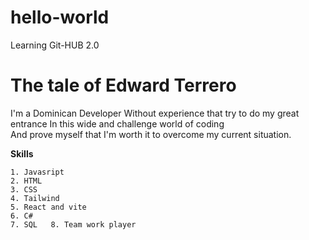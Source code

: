  # hello-world
Learning Git-HUB 2.0

# **The tale of Edward Terrero**


I'm a Dominican Developer Without experience that try to do my great entrance In this wide and challenge world of coding  
And prove myself that I'm worth it to overcome my current situation.

**Skills** 

	1. Javasript 
	2. HTML
	3. CSS
	4. Tailwind
	5. React and vite 
	6. C#
	7. SQL   8. Team work player


